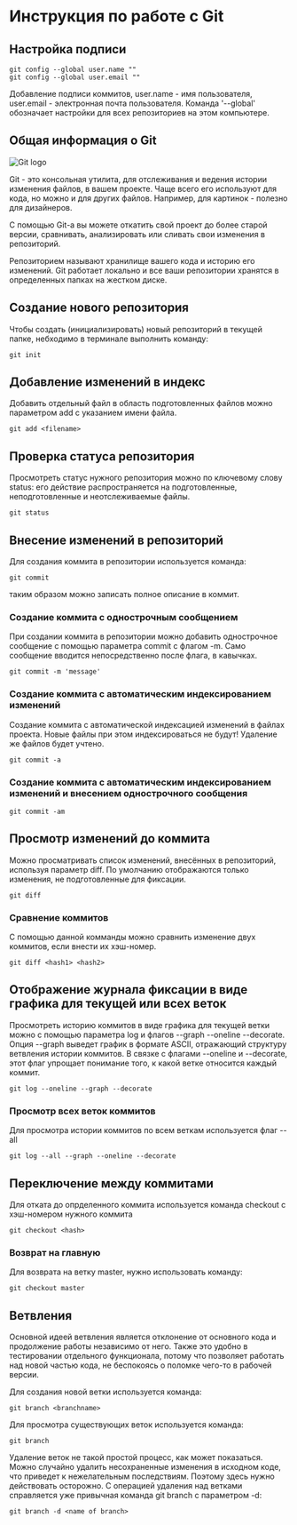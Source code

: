 # **Инструкция по работе с Git**

## Настройка подписи

    git config --global user.name ""
    git config --global user.email ""

Добавление подписи коммитов, user.name - имя пользователя, user.email - электронная почта пользователя. Команда '--global' обозначает настройки для всех репозиториев на этом компьютере.

## Общая информация о Git

![Git logo](git.jpg)

Git - это консольная утилита, для отслеживания и ведения истории изменения файлов, в вашем проекте. Чаще всего его используют для кода, но можно и для других файлов. Например, для картинок - полезно для дизайнеров.

С помощью Git-a вы можете откатить свой проект до более старой версии, сравнивать, анализировать или сливать свои изменения в репозиторий.

Репозиторием называют хранилище вашего кода и историю его изменений. Git работает локально и все ваши репозитории хранятся в определенных папках на жестком диске.

## Создание нового репозитория

Чтобы создать (инициализировать) новый репозиторий в текущей папке, небходимо в терминале выполнить команду:

    git init

## Добавление изменений в индекс

Добавить отдельный файл в область подготовленных файлов можно параметром add с указанием имени файла.

    git add <filename>

## Проверка статуса репозитория

Просмотреть статус нужного репозитория можно по ключевому слову status: его действие распространяется на подготовленные, неподготовленные и неотслеживаемые файлы.

    git status

## Внесение изменений в репозиторий

Для создания коммита в репозитории используется команда:

    git commit

таким образом можно записать полное описание в коммит.

### Создание коммита с однострочным сообщением

При создании коммита в репозитории можно добавить однострочное сообщение с помощью параметра commit с флагом -m. Само сообщение вводится непосредственно после флага, в кавычках.

    git commit -m 'message'

### Создание коммита с автоматическим индексированием изменений

Создание коммита с автоматической индексацией изменений в файлах
проекта. Новые файлы при этом индексироваться не будут! Удаление же файлов
будет учтено.

    git commit -a

### Создание коммита с автоматическим индексированием изменений и внесением однострочного сообщения

    git commit -am

## Просмотр изменений до коммита

Можно просматривать список изменений, внесённых в репозиторий, используя параметр diff. По умолчанию отображаются только изменения, не подготовленные для фиксации.

    git diff

### Сравнение коммитов

С помощью данной комманды можно сравнить изменение двух коммитов, если внести их хэш-номер.

    git diff <hash1> <hash2>

## Отображение журнала фиксации в виде графика для текущей или всех веток

Просмотреть историю коммитов в виде графика для текущей ветки можно с помощью параметра log и флагов --graph --oneline --decorate. Опция --graph выведет график в формате ASCII, отражающий структуру ветвления истории коммитов. В связке с флагами --oneline и --decorate, этот флаг упрощает понимание того, к какой ветке относится каждый коммит.

    git log --oneline --graph --decorate

### Просмотр всех веток коммитов

Для просмотра истории коммитов по всем веткам используется флаг --all

    git log --all --graph --oneline --decorate

## Переключение между коммитами

Для отката до опрделенного коммита используется команда checkout с хэш-номером нужного коммита

    git checkout <hash>

### Возврат на главную

Для возврата на ветку master, нужно использовать команду:

    git checkout master

## Ветвления

Основной идеей ветвления является отклонение от основного кода и продолжение работы независимо от него. Также это удобно в тестировании отдельного функционала, потому что позволяет работать над новой частью кода, не беспокоясь о поломке чего-то в рабочей версии.

Для создания новой ветки используется команда:

    git branch <branchname>

Для просмотра существующих веток используется команда:

    git branch

Удаление веток не такой простой процесс, как может показаться. Можно случайно удалить несохраненные изменения в исходном коде, что приведет к нежелательным последствиям. Поэтому здесь нужно действовать осторожно. С операцией удаления над ветками справляется уже привычная команда git branch с параметром -d:

    git branch -d <name of branch>
